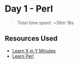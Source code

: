 # Day 1 - Perl
> Total time spent: ~39m 18s

## Resources Used
* [Learn X in Y Minutes](https://learnxinyminutes.com/docs/perl/)
* [Learn Perl](https://learn.perl.org/)
